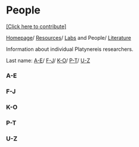 # People

[[Click here to contribute]](https://github.com/platynereis/platynereis.github.io/issues/new)

[Homepage](index.md)/ [Resources](resources.md)/ [Labs](labs.md) and People/ [Literature](literature.md)



Information about individual Platynereis researchers.

Last name: [A-E](#a-e)/ [F-J](#f-j)/ [K-O](#k-o)/ [P-T](#p-t)/ [U-Z](#u-z)

### A-E

### F-J

### K-O

### P-T

### U-Z
